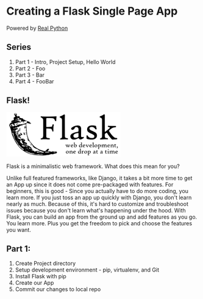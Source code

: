 # Creating a Flask Single Page App

Powered by [Real Python](https://realpython.com)

## Series

1. Part 1 - Intro, Project Setup, Hello World
2. Part 2 - Foo
3. Part 3 - Bar
4. Part 4 - FooBar

## Flask!

![flask_logo](flask.png)

Flask is a minimalistic web framework. What does this mean for you?

Unlike full featured frameworks, like Django, it takes a bit more time to get an App up since it does not come pre-packaged with features. For beginners, this is good - Since you actually have to do more coding, you learn more. If you just toss an app up quickly with Django, you don't learn nearly as much. Because of this, it's hard to customize and troubleshoot issues because you don't learn what's happening under the hood. With Flask, you can build an app from the ground up and add features as you go. You learn more. Plus you get the freedom to pick and choose the features you want.

## Part 1:

1. Create Project directory
1. Setup development environment - pip, virtualenv, and Git
1. Install Flask with pip
1. Create our App
1. Commit our changes to local repo